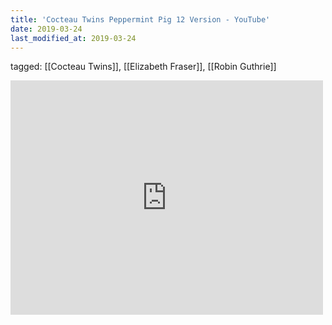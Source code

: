 ```yaml
---
title: 'Cocteau Twins Peppermint Pig 12 Version - YouTube'
date: 2019-03-24
last_modified_at: 2019-03-24
---
```

tagged: [[Cocteau Twins]], [[Elizabeth Fraser]], [[Robin Guthrie]]
<iframe allow="accelerometer; autoplay; clipboard-write; encrypted-media; gyroscope; picture-in-picture" allowfullscreen="" frameborder="0" height="375" id="youtube_iframe" src="https://www.youtube.com/embed/mPKNIuMyva8?feature=oembed&amp;enablejsapi=1&amp;origin=https://safe.txmblr.com&amp;wmode=opaque" width="500"></iframe>